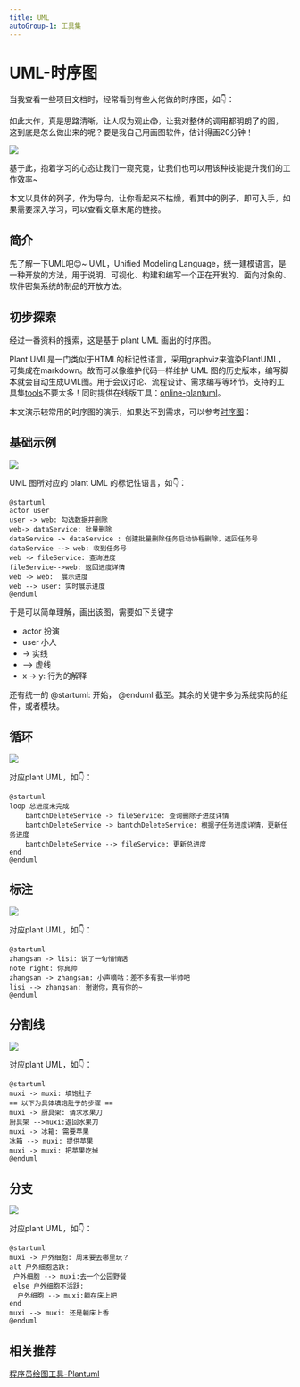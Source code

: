 ```yaml
---
title: UML
autoGroup-1: 工具集
---
```


# UML-时序图

当我查看一些项目文档时，经常看到有些大佬做的时序图，如👇：

如此大作，真是思路清晰，让人叹为观止😱，让我对整体的调用都明朗了的图，这到底是怎么做出来的呢？要是我自己用画图软件，估计得画20分钟！

![](/uml.assets/uml时序图展示.drawio.png)

基于此，抱着学习的心态让我们一窥究竟，让我们也可以用该种技能提升我们的工作效率~

本文以具体的列子，作为导向，让你看起来不枯燥，看其中的例子，即可入手，如果需要深入学习，可以查看文章末尾的链接。

## 简介

先了解一下UML吧😊~ UML，Unified Modeling Language，统一建模语言，是一种开放的方法，用于说明、可视化、构建和编写一个正在开发的、面向对象的、软件密集系统的制品的开放方法。

## 初步探索

经过一番资料的搜索，这是基于 plant UML 画出的时序图。

Plant UML是一门类似于HTML的标记性语言，采用graphviz来渲染PlantUML，可集成在markdown。故而可以像维护代码一样维护 UML 图的历史版本，编写脚本就会自动生成UML图。用于会议讨论、流程设计、需求编写等环节。支持的工具集[tools](https://plantuml.com/zh/running)不要太多！同时提供在线版工具：[online-plantuml](http://www.plantuml.com/plantuml/uml/SyfFKj2rKt3CoKnELR1Io4ZDoSa70000)。

本文演示较常用的时序图的演示，如果达不到需求，可以参考[时序图](https://plantuml.com/zh/sequence-diagram)：

## 基础示例

![](/uml.assets/uml时序图展示.drawio.png)

UML 图所对应的 plant UML 的标记性语言，如👇：

```plant UML
@startuml
actor user
user -> web: 勾选数据并删除
web-> dataService: 批量删除
dataService -> dataService : 创建批量删除任务启动协程删除，返回任务号
dataService --> web: 收到任务号
web -> fileService: 查询进度
fileService-->web: 返回进度详情
web -> web:  展示进度
web --> user: 实时展示进度
@enduml
```

于是可以简单理解，画出该图，需要如下关键字

- actor    扮演
- user     小人
- ->          实线
- -->         虚线
- x -> y: 行为的解释

还有统一的 @startuml: 开始， @enduml 截至。其余的关键字多为系统实际的组件，或者模块。

## 循环

![](/uml.assets/plantUML循环.drawio.png)

对应plant UML，如👇：

```plant UML
@startuml
loop 总进度未完成
    bantchDeleteService -> fileService: 查询删除子进度详情
    bantchDeleteService -> bantchDeleteService: 根据子任务进度详情，更新任务进度
    bantchDeleteService --> fileService: 更新总进度
end
@enduml
```

## 标注

![](/uml.assets/标注.drawio.png)

对应plant UML，如👇：

```plant UML
@startuml
zhangsan -> lisi: 说了一句悄悄话
note right: 你真帅
zhangsan -> zhangsan: 小声嘀咕：差不多有我一半帅吧
lisi --> zhangsan: 谢谢你，真有你的~
@enduml
```

## 分割线

![](/uml.assets/分割线.drawio.png)

对应plant UML，如👇：

```
@startuml
muxi -> muxi: 填饱肚子
== 以下为具体填饱肚子的步骤 ==
muxi -> 厨具架: 请求水果刀
厨具架 -->muxi:返回水果刀
muxi -> 冰箱: 需要苹果
冰箱 --> muxi: 提供苹果
muxi -> muxi: 把苹果吃掉
@enduml
```

## 分支

![](/uml.assets/条件分支.drawio.png)

对应plant UML，如👇：

```
@startuml
muxi -> 户外细胞: 周末要去哪里玩？
alt 户外细胞活跃:
 户外细胞 --> muxi:去一个公园野餐
 else 户外细胞不活跃:
  户外细胞 --> muxi:躺在床上吧
end
muxi --> muxi: 还是躺床上香
@enduml
```

## 相关推荐

[程序员绘图工具-Plantuml](https://blog.csdn.net/AlbenXie/article/details/122048583)

